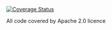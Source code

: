 [![Coverage Status](https://coveralls.io/repos/github/tstjan/demo/badge.svg?branch=master)](https://coveralls.io/github/tstjan/demo?branch=master)

All code covered by Apache 2.0 licence